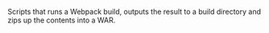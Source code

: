 Scripts that runs a Webpack build, outputs the result to a build directory and
zips up the contents into a WAR.

